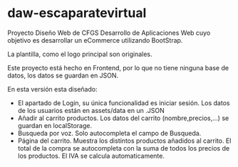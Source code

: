 # daw-escaparatevirtual
Proyecto Diseño Web de CFGS Desarrollo de Aplicaciones Web cuyo objetivo es desarrollar un eCommerce utilizando BootStrap.

La plantilla, como el logo principal son originales.

Este proyecto está hecho en Frontend, por lo que no tiene ninguna base de datos, los datos se guardan en JSON.

En esta versión esta diseñado:
  - El apartado de Login, su única funcionalidad es iniciar sesión. Los datos de los usuarios están en assets/data en un .JSON
  - Añadir al carrito productos. Los datos del carrito (nombre,precios,...) se guardan en localStorage.
  - Busqueda por voz. Solo autocompleta el campo de Busqueda.
  - Página del carrito. Muestra los distintos productos añadidos al carrito. El total de la compra se autocompleta con la suma
  de todos los precios de los productos. El IVA se calcula automaticamente.
  
